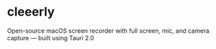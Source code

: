 # cleeerly
Open-source macOS screen recorder with full screen, mic, and camera capture — built using Tauri 2.0
